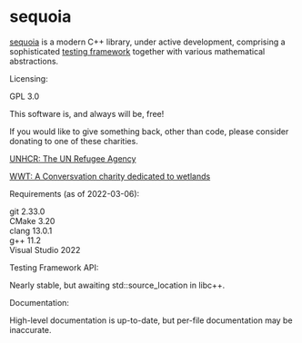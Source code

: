 # sequoia

[sequoia](https://ojrosten.github.io/sequoia/html/index.html) is a modern C++ library,
under active development, comprising a sophisticated
[testing framework](https://ojrosten.github.io/sequoia/html/dc/d92/testframeworkpage.html)
together with various mathematical abstractions.

Licensing:

GPL 3.0

This software is, and always will be, free!

If you would like to give something back, other than code, please consider donating to one
of these charities.

[UNHCR: The UN Refugee Agency](https://www.unhcr.org)

[WWT: A Conversvation charity dedicated to wetlands](https://www.wwt.org.uk/)

Requirements (as of 2022-03-06):

git 2.33.0  
CMake 3.20  
clang 13.0.1  
g++ 11.2  
Visual Studio 2022  

Testing Framework API:

Nearly stable, but awaiting std::source_location in libc++.

Documentation:

High-level documentation is up-to-date, but per-file documentation may be inaccurate.

